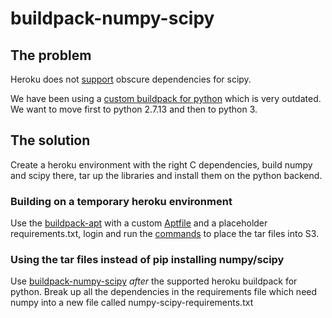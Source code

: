 # buildpack-numpy-scipy
## The problem
Heroku does not [support](https://devcenter.heroku.com/articles/python-c-deps) obscure dependencies for scipy.

We have been using a [custom buildpack for python](https://github.com/andrewychoi/heroku-buildpack-scipy) which is very outdated. We want to move first to python 2.7.13 and then to python 3.

## The solution
Create a heroku environment with the right C dependencies, build numpy and scipy there, tar up the libraries and install them on the python backend.

### Building on a temporary heroku environment
Use the [buildpack-apt](https://elements.heroku.com/buildpacks/heroku/heroku-buildpack-apt) with a custom [Aptfile](https://s3-us-west-2.amazonaws.com/talentworks-data/curated/production/npscipy-binaries/20170712/Aptfile) and a placeholder requirements.txt, login and run the [commands](https://s3-us-west-2.amazonaws.com/talentworks-data/curated/production/npscipy-binaries/20170712/commands) to place the tar files into S3.

### Using the tar files instead of pip installing numpy/scipy
Use [buildpack-numpy-scipy](https://github.com/talent-works/buildpack-numpy-scipy) *after* the supported heroku buildpack for python. Break up all the dependencies in the requirements file which need numpy into a new file called numpy-scipy-requirements.txt
